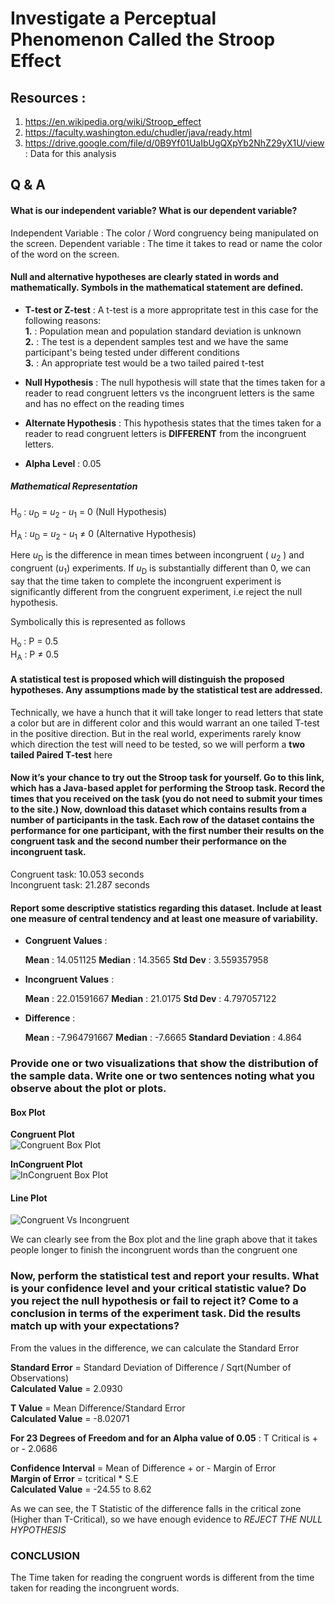 # Investigate a Perceptual Phenomenon Called the Stroop Effect

## Resources :

1. https://en.wikipedia.org/wiki/Stroop_effect
2. https://faculty.washington.edu/chudler/java/ready.html
3. https://drive.google.com/file/d/0B9Yf01UaIbUgQXpYb2NhZ29yX1U/view : Data for this analysis

## Q & A

#### What is our independent variable? What is our dependent variable?

Independent Variable : The color / Word congruency being manipulated on the screen. 
Dependent variable : The time it takes to read or name the color of the word on the screen. 

#### Null and alternative hypotheses are clearly stated in words and mathematically. Symbols in the mathematical statement are defined.

* **T-test or Z-test** : A t-test is a more appropritate test in this case for the following reasons:  
  **1.** : Population mean and population standard deviation is unknown  
  **2.** : The test is a dependent samples test and we have the same participant's being tested under different conditions  
  **3.** : An appropriate test would be a two tailed paired t-test  

* **Null Hypothesis** : The null hypothesis will state that the times taken for a reader to read congruent letters vs the incongruent letters is the same and has no effect on the reading times


* **Alternate Hypothesis** : This hypothesis states that the times taken for a reader to read congruent letters is **DIFFERENT** from the incongruent letters. 


* **Alpha Level** : 0.05

##### Mathematical Representation  
  
H<sub>o</sub> : *u*<sub>D</sub> = *u*<sub>2</sub> - *u*<sub>1</sub> = 0 (Null Hypothesis)  
  
H<sub>A</sub> : *u*<sub>D</sub> = *u*<sub>2</sub> - *u*<sub>1</sub> ≠ 0 (Alternative Hypothesis)  
  
Here *u*<sub>D</sub> is the difference in mean times between incongruent ( *u*<sub>2</sub> ) and congruent (*u*<sub>1</sub>) experiments. If *u*<sub>D</sub> is substantially different than 0, we can say that the time taken to complete the incongruent experiment is significantly different from the congruent experiment, i.e reject the null hypothesis. 

Symbolically this is represented as follows
    
H<sub>o</sub> : P = 0.5  
H<sub>A</sub> : P ≠ 0.5

#### A statistical test is proposed which will distinguish the proposed hypotheses. Any assumptions made by the statistical test are addressed.

Technically, we have a hunch that it will take longer to read letters that state a color but are in different color and this would warrant an one tailed T-test in the positive direction. But in the real world, experiments rarely know which direction the test will need to be tested, so we will perform a **two tailed Paired T-test** here


#### Now it’s your chance to try out the Stroop task for yourself. Go to this link, which has a Java-based applet for performing the Stroop task. Record the times that you received on the task (you do not need to submit your times to the site.) Now, download this dataset which contains results from a number of participants in the task. Each row of the dataset contains the performance for one participant, with the first number their results on the congruent task and the second number their performance on the incongruent task.

Congruent task: 10.053 seconds  
Incongruent task: 21.287 seconds

#### Report some descriptive statistics regarding this dataset. Include at least one measure of central tendency and at least one measure of variability.

* **Congruent Values** :  
  
  **Mean** : 14.051125
  **Median** : 14.3565
  **Std Dev** : 3.559357958
  
* **Incongruent Values** :  
  
  **Mean** : 22.01591667
  **Median** : 21.0175
  **Std Dev** : 4.797057122
  
* **Difference** :  
    
    **Mean** : -7.964791667
    **Median** : -7.6665
    **Standard Deviation** : 4.864

### Provide one or two visualizations that show the distribution of the sample data. Write one or two sentences noting what you observe about the plot or plots.

#### Box Plot  
  **Congruent Plot**  
![Congruent Box Plot](https://github.com/Suryak1986/Udacity-Data-Analyst/blob/master/chart.jpeg)    
  
  **InCongruent Plot**  
![InCongruent Box Plot](https://github.com/Suryak1986/Udacity-Data-Analyst/blob/master/chart(1).jpeg)    
  
#### Line Plot

![Congruent Vs Incongruent](https://github.com/Suryak1986/Udacity-Data-Analyst/blob/master/CvIC.PNG)


We can clearly see from the Box plot and the line graph above that it takes people longer to finish the incongruent words than the congruent one

### Now, perform the statistical test and report your results. What is your confidence level and your critical statistic value? Do you reject the null hypothesis or fail to reject it? Come to a conclusion in terms of the experiment task. Did the results match up with your expectations?

From the values in the difference, we can calculate the Standard Error  
  
**Standard Error** = Standard Deviation of Difference / Sqrt(Number of Observations)    
**Calculated Value** = 2.0930  
  
**T Value** = Mean Difference/Standard Error    
**Calculated Value** = -8.02071  
  
**For 23 Degrees of Freedom and for an Alpha value of 0.05** : T Critical is + or - 2.0686  
  
**Confidence Interval** = Mean of Difference + or - Margin of Error  
**Margin of Error** = tcritical * S.E  
**Calculated Value** = -24.55 to 8.62  

As we can see, the T Statistic of the difference falls in the critical zone (Higher than T-Critical), so we have enough evidence to *REJECT THE NULL HYPOTHESIS*

### CONCLUSION   
  
The Time taken for reading the congruent words is different from the time taken for reading the incongruent words. 
        

